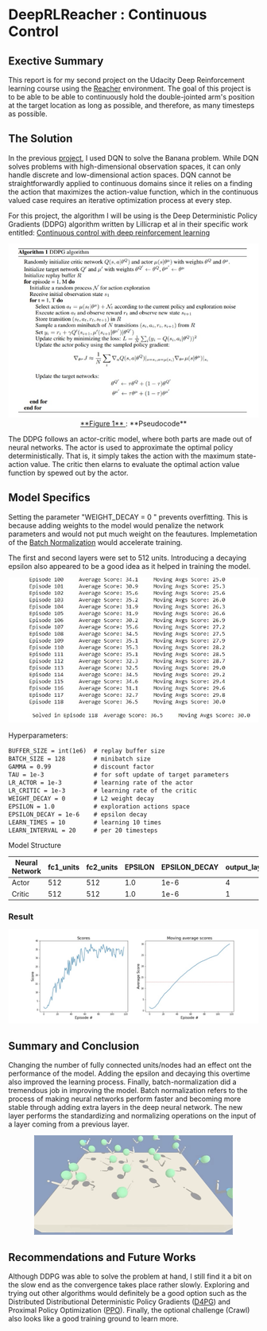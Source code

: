 # DeepRLReacher : Continuous Control
## Exective Summary

This report is for my second project on the Udacity Deep Reinforcement learning course using the [Reacher](https://github.com/Unity-Technologies/ml-agents/blob/master/docs/Learning-Environment-Examples.md#reacher) environment. The goal of this project is to be able to be able to continuously hold the double-jointed arm's position at the target location as long as possible, and therefore, as many timesteps as possible. 


## The Solution
In the previous [project](https://github.com/avpresbitero/deep-rl-banana), I used DQN to solve the Banana problem. While DQN solves problems with high-dimensional observation spaces, it can only handle discrete and low-dimensional action spaces. DQN cannot be straightforwardly applied to continuous domains since it relies on a finding the action that maximizes the action-value function, which in the continuous valued case requires an iterative optimization process at every step.

For this project, the algorithm I will be using is the Deep Deterministic Policy Gradients (DDPG) algorithm written by Lillicrap et al in their specific work entitled: [Continuous control with deep reinforcement learning](https://arxiv.org/pdf/1509.02971.pdf)

<div align="center">
<img src="images/pseudocode.jpg" height="350" width="600">
</div>
<div align="center">
<u> **Figure 1** </u>: **Pseudocode**<br>  
</div>

The DDPG follows an actor-critic model, where both parts are made out of neural networks. The actor is used to approximate the optimal policy deterministically. That is, it simply takes the action with the maximum state-action value. The critic then elarns to evaluate the optimal action value function by spewed out by the actor.

## Model Specifics

Setting the parameter "WEIGHT_DECAY = 0 " prevents overfitting. This is because adding weights to the model would penalize the network parameters and would not put much weight on the feautures. Implemetation of the [Batch Normalization](https://arxiv.org/pdf/1502.03167.pdf) would accelerate training.

The first and second layers were set to 512 units. Introducing a decaying epsilon also appeared to be a good idea as it helped in training the model.

<img src="images/training.jpg">

Hyperparameters:
```
BUFFER_SIZE = int(1e6)  # replay buffer size
BATCH_SIZE = 128        # minibatch size
GAMMA = 0.99            # discount factor
TAU = 1e-3              # for soft update of target parameters
LR_ACTOR = 1e-3         # learning rate of the actor
LR_CRITIC = 1e-3        # learning rate of the critic
WEIGHT_DECAY = 0        # L2 weight decay
EPSILON = 1.0           # exploration actions space
EPSILON_DECAY = 1e-6    # epsilon decay
LEARN_TIMES = 10        # learning 10 times 
LEARN_INTERVAL = 20     # per 20 timesteps    
```

Model Structure


|  Neural Network       |   fc1_units      | fc2_units   | EPSILON | EPSILON_DECAY| output_layer |
|------------|------------------|-------------|-----------|--------------|-----------|
|  Actor     |  512             | 512         |  1.0         | 1e-6         | 4            |
|  Critic    |  512             | 512         |  1.0         | 1e-6         | 1            |

### Result

<img src="images/ddpg_result.jpg">

## Summary and Conclusion
Changing the number of fully connected units/nodes had an effect ont the performance of the model. Adding the epsilon and decaying this overtime also improved the learning process. Finally, batch-normalization did a tremendous job in improving the model. Batch normalization refers to the process of making neural networks perform faster and becoming more stable through adding extra layers in the deep neural network. The new layer performs the standardizing and normalizing operations on the input of a layer coming from a previous layer.


<div align="center">
<img src="images/result.gif"   height="200" width="400">
</div>
<div align="center">
</div>

## Recommendations and Future Works
Although DDPG was able to solve the problem at hand, I still find it a bit on the slow end as the convergence takes place rather slowly. Exploring and trying out other algorithms would definitely be a good option such as the Distributed Distributional Deterministic Policy Gradients ([D4PG](https://openreview.net/forum?id=SyZipzbCb)) and Proximal Policy Optimization ([PPO](https://openai.com/blog/openai-baselines-ppo/)). Finally, the optional challenge (Crawl) also looks like a good training ground to learn more.
